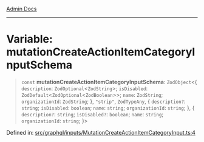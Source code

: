 [Admin Docs](/)

***

# Variable: mutationCreateActionItemCategoryInputSchema

> `const` **mutationCreateActionItemCategoryInputSchema**: `ZodObject`\<\{ `description`: `ZodOptional`\<`ZodString`\>; `isDisabled`: `ZodDefault`\<`ZodOptional`\<`ZodBoolean`\>\>; `name`: `ZodString`; `organizationId`: `ZodString`; \}, `"strip"`, `ZodTypeAny`, \{ `description?`: `string`; `isDisabled`: `boolean`; `name`: `string`; `organizationId`: `string`; \}, \{ `description?`: `string`; `isDisabled?`: `boolean`; `name`: `string`; `organizationId`: `string`; \}\>

Defined in: [src/graphql/inputs/MutationCreateActionItemCategoryInput.ts:4](https://github.com/Sourya07/talawa-api/blob/4e4298c85a0d2c28affa824f2aab7ec32b5f3ac5/src/graphql/inputs/MutationCreateActionItemCategoryInput.ts#L4)
